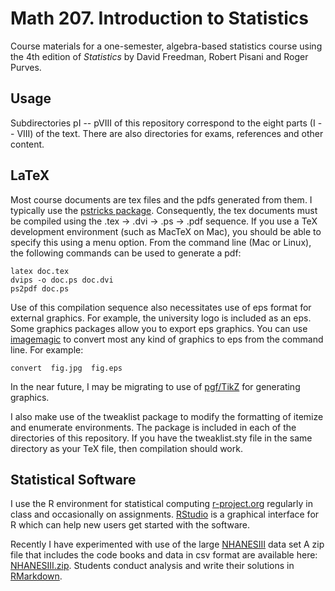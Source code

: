 # Math 207.  Introduction to Statistics 

Course materials for a one-semester, algebra-based statistics course using
the 4th edition of *Statistics* by David Freedman, Robert Pisani and Roger Purves.

## Usage

Subdirectories pI -- pVIII of this repository
correspond to the eight parts (I -- VIII) of the text.
There are also directories for exams, references and other content.

## LaTeX

Most course documents are tex files and the pdfs generated from them.
I typically use the [pstricks package](https://ctan.org/pkg/pstricks-base?lang=en).
Consequently, the tex documents must be compiled using the .tex -> .dvi -> .ps -> .pdf
sequence.  If you use a TeX development environment (such as MacTeX on Mac), you should
be able to specify this using a menu option.  From the command line (Mac or Linux), the
following commands can be used to generate a pdf:

```
latex doc.tex
dvips -o doc.ps doc.dvi
ps2pdf doc.ps
```

Use of this compilation sequence also necessitates use of eps format for external graphics.
For example, the university logo is included as an eps.
Some graphics packages allow you to export eps graphics.  You can use
[imagemagic](https://imagemagick.org) to convert most any kind of graphics to eps
from the command line.  For example:

```
convert  fig.jpg  fig.eps
```

In the near future, I may be migrating to use of [pgf/TikZ](https://en.wikipedia.org/wiki/PGF/TikZ)
for generating graphics.

I also make use of the tweaklist package to modify the formatting of itemize and enumerate
environments.  The package is included in each of the directories of this repository.  If
you have the tweaklist.sty file in the same directory as your TeX file, then compilation
should work.

## Statistical Software

I use the R environment for statistical computing [r-project.org](http://www.r-project.org)
regularly in class and occasionally on assignments.  [RStudio](https://rstudio.com) is a
graphical interface for R which can help new users get started with the software.

Recently I have experimented with use of the large
[NHANESIII](https://wwwn.cdc.gov/nchs/nhanes/nhanes3) data set
A zip file that includes the code books and data in csv format
are available here:
[NHANESIII.zip](https://drive.google.com/open?id=1S9FDJF15gQxpc_zat2LsofS73TNMm_cF).
Students conduct analysis and write their solutions in
[RMarkdown](https://rmarkdown.rstudio.com).





